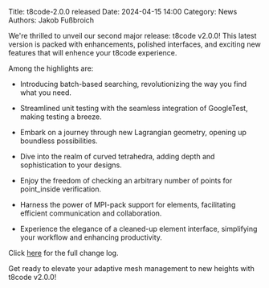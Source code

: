 Title: t8code-2.0.0 released 
Date: 2024-04-15 14:00 
Category: News 
Authors: Jakob Fußbroich

We're thrilled to unveil our second major release: t8code v2.0.0! This latest version is packed with enhancements, polished interfaces, and exciting new features that will enhence your t8code experience.

Among the highlights are:

- Introducing batch-based searching, revolutionizing the way you find what you need.

- Streamlined unit testing with the seamless integration of GoogleTest, making testing a breeze.

- Embark on a journey through new Lagrangian geometry, opening up boundless possibilities.

- Dive into the realm of curved tetrahedra, adding depth and sophistication to your designs.

- Enjoy the freedom of checking an arbitrary number of points for point_inside verification.

- Harness the power of MPI-pack support for elements, facilitating efficient communication and collaboration.

- Experience the elegance of a cleaned-up element interface, simplifying your workflow and enhancing productivity.

Click <a href="https://github.com/DLR-AMR/t8code/releases/tag/v2.0.0">here</a> for the full change log.

Get ready to elevate your adaptive mesh management to new heights with t8code v2.0.0!
